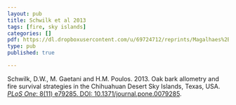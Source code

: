 ```yaml
---
layout: pub
title: Schwilk et al 2013
tags: [fire, sky islands]
categories: []
pdf: https://dl.dropboxusercontent.com/u/69724712/reprints/Magalhaes%2BSchwilk-2012.pdf
type: pub
published: true

---
```


Schwilk, D.W., M. Gaetani and H.M. Poulos. 2013. Oak bark allometry and fire survival strategies in the Chihuahuan Desert Sky Islands, Texas, USA. [*PLoS One*: 8(11)  e79285. DOI: 10.1371/journal.pone.0079285](http://www.plosone.org/article/info%3Adoi%2F10.1371%2Fjournal.pone.0079285). 
